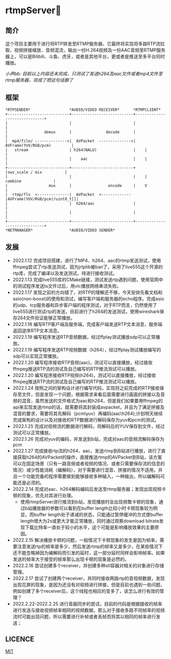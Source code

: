 # rtmpServer🐥

## 简介
这个项目主要用于进行将RTP转发至RTMP服务器，它最终将实现将多路RTP流拉取、视频拼接缩放、音频混流，输出一份H.264视频及一份AAC音频至RTMP服务器上，可以是Bilibili、斗鱼、虎牙，或者是其他平台，更或者是推送至多平台同时播放。

*小声bb: 目前以上内容还未完成，只测试了发送h264及aac文件或者mp4文件至rtmp服务器，完成了把这句话删了*

## 框架 
    
    *RTPSENDER*                 *AUDIO/VIDEO RECEIVER*      *RTMPCLIENT*
    +---------------------------+---------------------------+------------------------------+
    |                           |                           |                              |
    |                demux      |               decode      |                              |
    |  mp4/file/ -------------->|  AVPacket  -------------->| AVFrame(YUV/RGB/pcm)         |
    |   stream                  | h264(NALU)                |    |                         |
    |                           |    aac                    |    |                         |
    +---------------------------+---------------------------+    |sws_scale / mix          |
    |                           |                           |    |    combine              |
    |                  mux      |                encode     |    V                         |
    |  rtmp/flv  <--------------|  AVPacket  <------------- |AVFrame(YUV/RGB/pcm)/uint8_t[]|
    |                           |  h264/aac                 |                              |
    |                           |                           |                              |
    +---------------------------+---------------------------+------------------------------+
    *NETMANAGER*                *AUDIO/VIDEO SENDER* 


## 发展

- 2022.1.12 完成项目搭建，进行了MP4、h264、aac的rtmp发送测试，使用ffmpeg尝试了rtp发送测试，因为jrtplib被ban了，采用了live555这个开源的rtp库，完成了编译以及发送测试，待进行接收测试。
- 2022.1.13 完成live555库的CMake链接，测试发送rtp遇到问题，使用官网中的测试程序发送ts文件过后，用vlc播放网络串流失败。
- 2022.1.17 发现之前的方向错了，对RTP的理解还不够，今天安排先看文档和asio(non-boost)的使用和测试，编写客户端和服务器的echo程序。完成asio的udp、tcp服务器和异步客户端的程序测试，对于RTP而言，仍然使用了live555进行测试rtp的发送，目前进行了h264的发送测试，使用wireshark保存264文件验证能够正常播放。
- 2022.1.18 编写RTP客户端及服务端，完成客户端发送RTP文本消息，服务端返回逆序RTP文本消息。
- 2022.1.19 编写程序发送RTP音频数据，经过ffplay测试播放sdp可以正常播放。
- 2022.1.19 编写程序发送RTP视频数据（h264），经过ffplay测试播放编写的sdp可以实现正常播放。
- 2022.1.20 编写程序接收RTP音频(aac)，测试可以直接播放，经过接收ffmpeg推送RTP流的测试及自己编写的RTP推流测试可以播放。
- 2022.1.20 编写程序接收RTP视频(h264)，测试可以直接播放，经过接收ffmpeg推送RTP流的测试及自己编写的RTP推流测试可以播放。
- 2022.1.24 按照之间的架构设计进行编写代码，实现将之前完成的RTP接收保存至文件，但是发现一个问题，根据需求来看后面需要进行画面的拼接以及音频的混音，虽然发送的文件格式为aac和h264，但是我们如果要用ffmpeg的api来实现发送rtmp的话，就需要将其封装成avpacket，并且为了满足拼接及混音的要求，需要将其先解码（pcm\yuv）再编码(aac\h264);计划明天继续完成架构的设计以及对接收的RTP数据进行解码保存为yuv和pcm的测试。
- 2022.1.25 完成对视频流的数据进行解码，将解码后的YUV保存到文件，经过测试可以正常播放。
- 2022.1.26 完成对yuv的编码，并发送到b站，完成对aac的音频流解码保存为pcm
- 2022.1.27 完成接收rtp流的h264、aac，发送rtmp到B站进行播放，进行了直接获取h264的AVPacket的操作，直接推送rtmp的AVPacket到B站，该方案可以在固定场景（只有一路音频或者视频的情况、或者只需要保存流的信息的情况）减少性能消耗（编解码），对于需要进行混音、拼接的情况不适用，并且一个功能完备的程序需要做到能够接收多种输入，一种输出，所以编解码可能还是必须的。
- 2022.2.14 完成对aac、h264解码编码后发送至rtmp服务器；发现出现视频卡顿的现象，优先对其进行处理。
    - 使用rtmpServer进行推流到b站，发现播放时会出现频繁卡顿的现象，通过b站播放器的参数可以看到在buffer length比较小时卡顿现象较为明显，而buffer length处于递减的状态，只能通过暂停缓冲的方式使buffer length增大为2s或更大才能正常播放，同时通过观察download bitrate发现下载比特率一直处于较小的水平，这个可能是影响播放效果的主要原因。
- 2022.2.15 解决播放卡顿的问题，一般情况下卡顿现象的发生是因为帧率，需要注意发送rtp的帧率是多少，然后发送rtmp的帧率又是多少，在某些情况下还不能忽略掉因为编解码而引发的延时，这一部分延时同样会影响帧率。如果发送的帧率大于接受的帧率那么出现卡顿的现象是必然的。
- 2022.2.16 尝试创建多个receiver，并创建多种stl容器对相关的对象进行存储管理。
- 2022.2.17 尝试了创建两个receiver，并同时接收两路rtp的音视频数据，发现出现花屏的现象，是因为还没有对视频进行拼接，但是目前也遇到一些问题，例如创建了多个receiver后，这个线程也相应的变多了，该怎么进行有效的管理？
- 2022.2.22-2022.2.25 进行音画同步的尝试，目前的代码是根据接收的帧率进行发送与接收视频帧率相同的视频数据，那么对于接收多路不同帧率的视频流时可能出现问题，所以需要进行补帧或者丢帧而将其以相同的帧率进行发送；
## LICENCE
[MIT](https://github.com/AstroYoung617/rtmpServer/blob/main/LICENSE)
